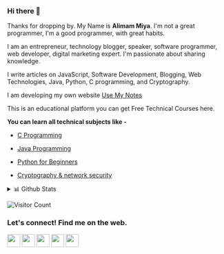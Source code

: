 ### Hi there 👋

Thanks for dropping by. My Name is <strong>Alimam Miya</strong>. I'm not a great programmer, I'm a good programmer, with great habits.

I am an entrepreneur, technology blogger, speaker, software programmer, web developer, digital marketing expert. I'm passionate about sharing knowledge.

I write articles on JavaScript, Software Development, Blogging, Web Technologies, Java, Python, C programming, and Cryptography.

I am developing my own website [Use My Notes](https://usemynotes.com/)

This is an educational platform you can get Free Technical Courses here.

<b>You can learn all technical subjects like -</b>

- [C Programming](https://usemynotes.com/java-programming/)

- [Java Programming](https://usemynotes.com/java-programming/)

- [Python for Beginners](https://usemynotes.com/python/)

- [Cryptography & network security](https://usemynotes.com/cryptography/)

<details>
<summary>📊 Github Stats</summary>
<p align="center"> <img src="https://github-readme-stats.vercel.app/api?username=alimammiya&show_icons=true&theme=gotham" alt="Alimam Miya | Stats" />
</details>

![Visitor Count](https://profile-counter.glitch.me/{alimammiya}/count.svg)

### Let's connect! Find me on the web.

[twitter]: https://twitter.com/usemynotes
[Hashnode]: https://alimammiya.hashnode.dev/
[linkedin]: https://www.linkedin.com/in/alimammiya/
[Medium]: https://usemynotes.medium.com/
[Facebook]: https://www.facebook.com/alimammiyan

[<img height="30" src="https://img.shields.io/badge/twitter-%231DA1F2.svg?&style=for-the-badge&logo=twitter&logoColor=white" />][twitter]
[<img height="30" src="https://img.shields.io/badge/Hashnode-%230077B5.svg?&style=for-the-badge&logo=Hashnode&logoColor=white" />][Hashnode]
[<img height="30" src="https://img.shields.io/badge/linkedin-blue.svg?&style=for-the-badge&logo=linkedin&logoColor=white" />][LinkedIn]
[<img height="30" src="https://img.shields.io/badge/-Medium-000000.svg?&style=for-the-badge&logo=Medium&logoColor=white" />][Medium]
[<img height="30" src = "https://img.shields.io/badge/Facebook-036be4.svg?&style=for-the-badge&logo=facebook&logoColor=white">][Facebook]
